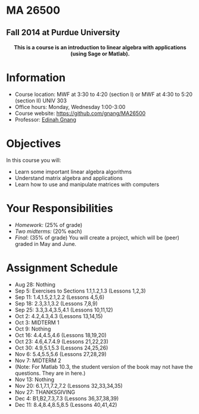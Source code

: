 # MA 26500

## Fall 2014 at Purdue University

<h4 style="text-align:center">
  This is a course is an introduction to linear algebra with applications (using Sage or Matlab).
</h4>


# Information

- Course location: MWF at 3:30 to 4:20 (section I) or MWF at 4:30 to 5:20 (section II) UNIV 303
- Office hours: Monday, Wednesday 1:00-3:00
- Course website: <https://github.com/gnang/MA26500>
- Professor: [Edinah Gnang](http://www.math.purdue.edu/~egnang/)


# Objectives

In this course you will:

- Learn some important linear algebra algorithms
- Understand matrix algebra and applications
- Learn how to use and manipulate matrices with computers

# Your Responsibilities

- *Homework:* (25% of grade)
- *Two midterms:* (20% each)
- *Final*: (35% of grade) You will create a project, which will be (peer) graded in May and June.


# Assignment Schedule

- Aug 28: Nothing
- Sep 5: Exercises to Sections 1.1,1.2,1.3 (Lessons 1,2,3)
- Sep 11: 1.4,1.5,2.1,2.2 (Lessons 4,5,6)
- Sep 18: 2.3,3.1,3.2 (Lessons 7,8,9)
- Sep 25: 3.3,3.4,3.5,4.1 (Lessons 10,11,12)
- Oct 2: 4.2,4.3,4.3 (Lessons 13,14,15) 
- Oct 3: MIDTERM 1
- Oct 9: Nothing
- Oct 16: 4.4,4.5,4.6 (Lessons 18,19,20)
- Oct 23: 4.6,4.7.4.9 (Lessons 21,22,23)
- Oct 30: 4.9,5.1,5.3 (Lessons 24,25,26)
- Nov 6: 5.4,5.5,5.6 (Lessons 27,28,29)
- Nov 7: MIDTERM 2
- (Note: For Matlab 10.3, the student version of the book may not have the questions. They are in here.)
- Nov 13: Nothing
- Nov 20: 6.1,7.1,7.2,7.2 (Lessons 32,33,34,35)
- Nov 27: THANKSGIVING
- Dec 4: B1,B2,7.3,7.3 (Lessons 36,37,38,39)
- Dec 11: 8.4,8.4,8.5,8.5 (Lessons 40,41,42)
